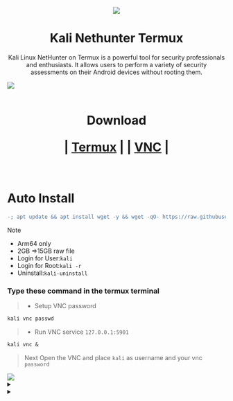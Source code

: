 <p align="center"><img src="https://hits.seeyoufarm.com/api/count/incr/badge.svg?url=https%3A%2F%2Fgithub.com%2Fxiv3r%2FKali-Linux-Termux&count_bg=%2379C83D&title_bg=%23555555&icon=&icon_color=%23E7E7E7&title=%F0%9F%91%81%EF%B8%8F%F0%9F%91%81%EF%B8%8F&edge_flat=false">

# <h1 align="center"> Kali Nethunter Termux </h1>
 
<p align="center">Kali Linux NetHunter on Termux is a powerful tool for security professionals and enthusiasts. It allows users to perform a variety of security assessments on their Android devices without rooting them.</p>

<img src="https://github.com/xiv3r/Kali-Linux-Termux/blob/main/kali_nethunter/vnc.jpg">
<br></br>

<h1 align="center">
Download 
 
| [Termux](https://github.com/xiv3r/Kali-Linux-Termux/releases/download/Apps/Termux_v0.119.1.apk)
|
| [VNC](https://github.com/xiv3r/Kali-Linux-Termux/releases/download/Apps/offsec.nethunter.kex.apk)
|
</h1>

<br>

# Auto Install
```diff
-; apt update && apt install wget -y && wget -qO- https://raw.githubusercontent.com/xiv3r/Kali-Linux-Termux/refs/heads/main/kali_nethunter/kali-full | bash && kali
```
> [!Note]
> - Arm64 only
> - 2GB =>15GB raw file
> - Login for User:`kali`
> - Login for Root:`kali -r`
> - Uninstall:`kali-uninstall`

### Type these command in the termux terminal
> - Setup VNC password
```diff
kali vnc passwd
```        
> - Run VNC service `127.0.0.1:5901`
```diff
kali vnc &
```
> Next Open the VNC and place `kali` as username and your vnc `password`

<img src="https://github.com/xiv3r/Kali-Linux-Termux/blob/main/kali_nethunter/NHK.png">

<details><summary>

</summary>

### Setup custom terminal name
> Replace `xiv3r` to your name
```diff
- ;sed -i 's/user=kali/user=xiv3r/g' .bashrc
```
</details>

 <details><summary>

 </summary>
  
# Prevent Termux VNC service from being Killed
> " Process completed (signal 9) - press Enter "

## Download & Install
- `Shizuku` and `Ashell` then enable wireless debugging through shizuku and pair from the notification
- Permit ashell from shizuku
- Paste the adb commands below on ashell

- Execute the commands below, These commands will disable the phantom process killer:
```diff
- ;adb shell /system/bin/device_config set_sync_disabled_for_tests persistent

- ;adb shell /system/bin/device_config put activity_manager max_phantom_processes 2147483647

- ;adb shell settings put global settings_enable_monitor_phantom_procs false
```
- To verify:
```diff
- ;adb shell /system/bin/dumpsys activity settings | grep max_phantom_processes

- ;adb shell /system/bin/device_config get activity_manager max_phantom_processes
```

</details>

